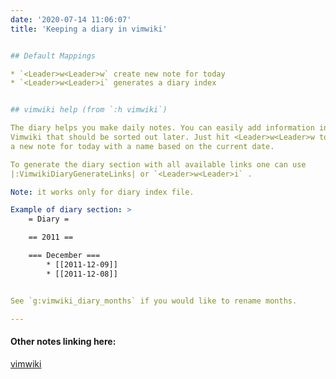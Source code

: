 ```yaml
---
date: '2020-07-14 11:06:07'
title: 'Keeping a diary in vimwiki'


## Default Mappings

* `<Leader>w<Leader>w` create new note for today
* `<Leader>w<Leader>i` generates a diary index


## vimwiki help (from `:h vimwiki`)

The diary helps you make daily notes. You can easily add information into
Vimwiki that should be sorted out later. Just hit <Leader>w<Leader>w to create
a new note for today with a name based on the current date.

To generate the diary section with all available links one can use
|:VimwikiDiaryGenerateLinks| or `<Leader>w<Leader>i` .

Note: it works only for diary index file.

Example of diary section: >
    = Diary =

    == 2011 ==

    === December ===
        * [[2011-12-09]]
        * [[2011-12-08]]


See `g:vimwiki_diary_months` if you would like to rename months.

---
```

#### Other notes linking here:

[vimwiki](/vimwiki)
